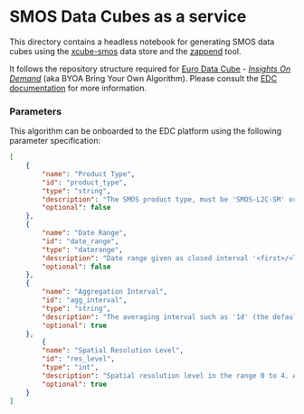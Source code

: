 # SMOS Data Cubes as a service

This directory contains a headless notebook for generating SMOS data cubes
using the [xcube-smos](https://github.com/dcs4cop/xcube-smos) data store 
and the [zappend](https://bcdev.github.io/zappend/) tool.

It follows the repository structure required for 
[Euro Data Cube](https://www.eurodatacube.com/) - [_Insights On Demand_](https://eurodatacube.com/marketplace/data-products/on-demand) 
(aka BYOA Bring Your Own Algorithm). Please consult the 
[EDC documentation](https://eurodatacube.com/documentation/offer_algorithms_for_on_demand_data_generation) for more information.

### Parameters

This algorithm can be onboarded to the EDC platform using the following 
parameter specification:

```json
[
    {
        "name": "Product Type",
        "id": "product_type",
        "type": "string",
        "description": "The SMOS product type, must be 'SMOS-L2C-SM' or 'SMOS-L2C-OS'.",
        "optional": false
    },
    {
        "name": "Date Range",
        "id": "date_range",
        "type": "daterange",
        "description": "Date range given as closed interval '<first>/<last>' with first and last having format 'YYYY-MM-DD'.",
        "optional": false
    },
    {
        "name": "Aggregation Interval",
        "id": "agg_interval",
        "type": "string",
        "description": "The averaging interval such as '1d' (the default), '2d', '1w', or empty, which means no aggregation.",
        "optional": true
    },
        {
        "name": "Spatial Resolution Level",
        "id": "res_level",
        "type": "int",
        "description": "Spatial resolution level in the range 0 to 4. Actual resolution in degrees is 360/8192 * 2^res_level. Defaults to zero.",
        "optional": true
    }
]
```
